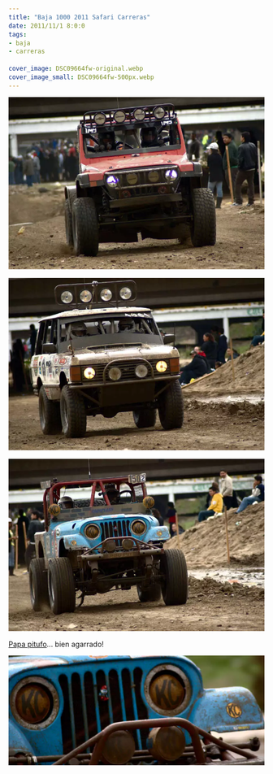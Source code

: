 ```yaml
---
title: "Baja 1000 2011 Safari Carreras"
date: 2011/11/1 8:0:0
tags: 
- baja
- carreras

cover_image: DSC09664fw-original.webp
cover_image_small: DSC09664fw-500px.webp
---
```

[![](DSC09664fw-800px.webp)](DSC09664fw-original.webp)

  

[![](DSC09668fw-800px.webp)](DSC09668fw-original.webp)

  

[![](DSC09672fw-800px.webp)](DSC09672fw-original.webp)

[Papa pitufo](DSC09138-original.webp)... bien agarrado!  

[![](DSC09674fw-800px.webp)](DSC09674fw-original.webp)
